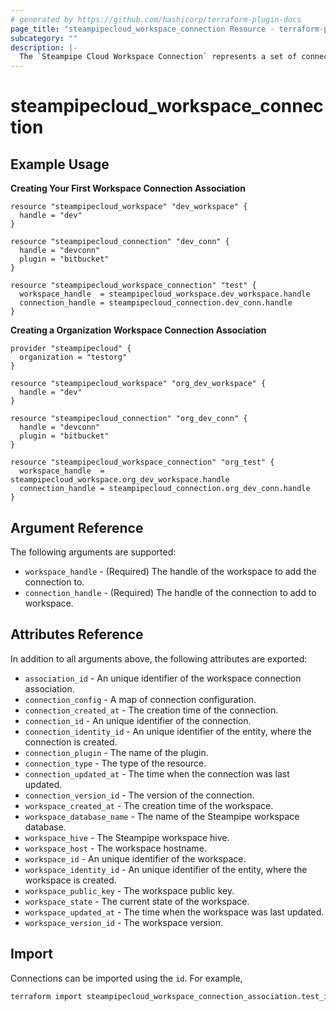 ```yaml
---
# generated by https://github.com/hashicorp/terraform-plugin-docs
page_title: "steampipecloud_workspace_connection Resource - terraform-provider-steampipecloud"
subcategory: ""
description: |-
  The `Steampipe Cloud Workspace Connection` represents a set of connections that are currently attached to the workspace. This resource can be used multiple times with the same connection for non-overlapping workspaces.
---
```


# steampipecloud_workspace_connection

## Example Usage

**Creating Your First Workspace Connection Association**

```hcl
resource "steampipecloud_workspace" "dev_workspace" {
  handle = "dev"
}

resource "steampipecloud_connection" "dev_conn" {
  handle = "devconn"
  plugin = "bitbucket"
}

resource "steampipecloud_workspace_connection" "test" {
  workspace_handle  = steampipecloud_workspace.dev_workspace.handle
  connection_handle = steampipecloud_connection.dev_conn.handle
}
```

**Creating a Organization Workspace Connection Association**

```hcl
provider "steampipecloud" {
  organization = "testorg"
}

resource "steampipecloud_workspace" "org_dev_workspace" {
  handle = "dev"
}

resource "steampipecloud_connection" "org_dev_conn" {
  handle = "devconn"
  plugin = "bitbucket"
}

resource "steampipecloud_workspace_connection" "org_test" {
  workspace_handle  = steampipecloud_workspace.org_dev_workspace.handle
  connection_handle = steampipecloud_connection.org_dev_conn.handle
}
```

## Argument Reference

The following arguments are supported:

- `workspace_handle` - (Required) The handle of the workspace to add the connection to.
- `connection_handle` - (Required) The handle of the connection to add to workspace.

## Attributes Reference

In addition to all arguments above, the following attributes are exported:

- `association_id` - An unique identifier of the workspace connection association.
- `connection_config` - A map of connection configuration.
- `connection_created_at` - The creation time of the connection.
- `connection_id` - An unique identifier of the connection.
- `connection_identity_id` - An unique identifier of the entity, where the connection is created.
- `connection_plugin` - The name of the plugin.
- `connection_type` - The type of the resource.
- `connection_updated_at` - The time when the connection was last updated.
- `connection_version_id` - The version of the connection.
- `workspace_created_at` - The creation time of the workspace.
- `workspace_database_name` - The name of the Steampipe workspace database.
- `workspace_hive` - The Steampipe workspace hive.
- `workspace_host` - The workspace hostname.
- `workspace_id` - An unique identifier of the workspace.
- `workspace_identity_id` - An unique identifier of the entity, where the workspace is created.
- `workspace_public_key` - The workspace public key.
- `workspace_state` - The current state of the workspace.
- `workspace_updated_at` - The time when the workspace was last updated.
- `workspace_version_id` - The workspace version.

## Import

Connections can be imported using the `id`. For example,

```sh
terraform import steampipecloud_workspace_connection_association.test_import dev/devconn
```
